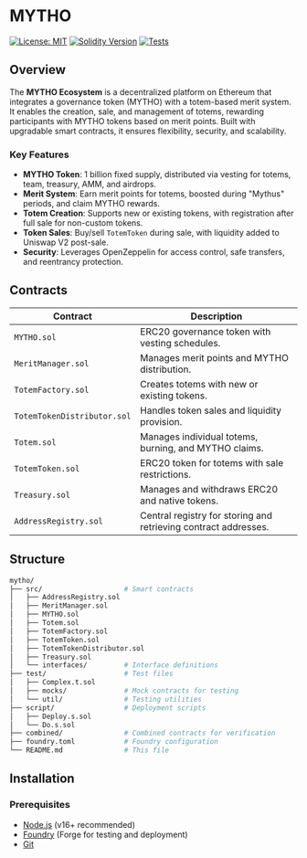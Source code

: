 # MYTHO

[![License: MIT](https://img.shields.io/badge/License-MIT-blue.svg)](https://opensource.org/licenses/MIT)
[![Solidity Version](https://img.shields.io/badge/Solidity-^0.8.28-brightgreen.svg)](https://soliditylang.org/)
[![Tests](https://img.shields.io/badge/Tests-Foundry-orange.svg)](https://book.getfoundry.sh/)

## Overview

The **MYTHO Ecosystem** is a decentralized platform on Ethereum that integrates a governance token (MYTHO) with a totem-based merit system. It enables the creation, sale, and management of totems, rewarding participants with MYTHO tokens based on merit points. Built with upgradable smart contracts, it ensures flexibility, security, and scalability.

### Key Features

- **MYTHO Token**: 1 billion fixed supply, distributed via vesting for totems, team, treasury, AMM, and airdrops.
- **Merit System**: Earn merit points for totems, boosted during "Mythus" periods, and claim MYTHO rewards.
- **Totem Creation**: Supports new or existing tokens, with registration after full sale for non-custom tokens.
- **Token Sales**: Buy/sell `TotemToken` during sale, with liquidity added to Uniswap V2 post-sale.
- **Security**: Leverages OpenZeppelin for access control, safe transfers, and reentrancy protection.

## Contracts

| Contract                  | Description                                                                 |
|---------------------------|-----------------------------------------------------------------------------|
| `MYTHO.sol`              | ERC20 governance token with vesting schedules.                              |
| `MeritManager.sol`       | Manages merit points and MYTHO distribution.                                |
| `TotemFactory.sol`       | Creates totems with new or existing tokens.                                 |
| `TotemTokenDistributor.sol` | Handles token sales and liquidity provision.                              |
| `Totem.sol`              | Manages individual totems, burning, and MYTHO claims.                       |
| `TotemToken.sol`         | ERC20 token for totems with sale restrictions.                              |
| `Treasury.sol`           | Manages and withdraws ERC20 and native tokens.                              |
| `AddressRegistry.sol`    | Central registry for storing and retrieving contract addresses.             |

## Structure

```bash
mytho/
├── src/                    # Smart contracts
│   ├── AddressRegistry.sol
│   ├── MeritManager.sol
│   ├── MYTHO.sol
│   ├── Totem.sol
│   ├── TotemFactory.sol
│   ├── TotemToken.sol
│   ├── TotemTokenDistributor.sol
│   ├── Treasury.sol
│   └── interfaces/         # Interface definitions
├── test/                   # Test files
│   ├── Complex.t.sol
│   ├── mocks/              # Mock contracts for testing
│   └── util/               # Testing utilities
├── script/                 # Deployment scripts
│   ├── Deploy.s.sol
│   └── Do.s.sol
├── combined/               # Combined contracts for verification
├── foundry.toml            # Foundry configuration
└── README.md               # This file
```

## Installation

### Prerequisites

- [Node.js](https://nodejs.org/) (v16+ recommended)
- [Foundry](https://book.getfoundry.sh/) (Forge for testing and deployment)
- [Git](https://git-scm.com/)
